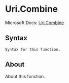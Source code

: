 ---
---

# Uri.Combine

Microsoft Docs: [Uri.Combine](https://docs.microsoft.com/en-us/powerquery-m/uri-combine)

## Syntax

```
Syntax for this function.
```

## About

About this function.

